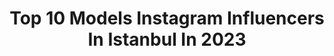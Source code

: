 ---
title: Top 10 Models Instagram Influencers In Istanbul In 2023
description: >-
  Find top models Instagram influencers in Istanbul in 2023. Most popular hashtags: #model #istanbul #photography #instagram.
platform: Instagram
hits: 168
text_top: Analyze the top-rated Instagram profiles on inBeat.
text_bottom: inBeat holds 168 Instagram influencers like this in Istanbul, Turkey for you to connect with.
profiles:
  - username: "bbellaawhite"
    fullname: >-
      Bella White 🧚🏼‍♀️🧝🏼‍♀️👽
    bio: >-
      LA📍 Self love 🕊 Contempo Models Mexico | Respect Models Istanbul MA: LRJ New York 💌 laura@lrjmanagement.com
    location: "Turkey"
    followers: 12302
    engagement: 714
    commentsToLikes: 0.171100
    id: ck137cifyav000i19n4s7i7nl
    verified: false
    hashtags: "#feelgoodfuel, #siswimsearch2021"
  - username: "kate.xeeva"
    fullname: >-
      Kate Alexeeva
    bio: >-
      Follow ▶️ @glamboxtr 👑 Miss Latvia 🇱🇻 📸 Fashion Model 🇹🇷 Istanbul ✈️ 55 Countries
    location: "Turkey"
    followers: 230999
    engagement: 211
    commentsToLikes: 0.028011
    id: ck5hskkqhwqs90i11zzuejemu
    verified: true
    hashtags: "#katexeeva, #glambox, #misslatvia, #ad"
  - username: "tamara_v_vulovic"
    fullname: >-
      T A M A R A     V U L O V I Ć
    bio: >-
      𝗙𝗶𝘁𝗻𝗲𝘀𝘀 𝗧𝗿𝗮𝗶𝗻𝗲𝗿 & 𝗠𝗼𝗱𝗲𝗹 🤸‍♀️ 📧 𝐯𝐮𝐥𝐨𝐯𝐢𝐜.𝐠𝐲𝐦@𝐠𝐦𝐚𝐢𝐥.𝐜𝐨𝐦 YouTube📽: Tamara Vulovic
    location: "Turkey"
    followers: 144156
    engagement: 539
    commentsToLikes: 0.004661
    id: ck5c62tqi4loo0i11yyinm3ua
    verified: false
    hashtags: "#snow, #kopaonik, #ootd, #vezbajkodkuce"
  - username: "gloryokings"
    fullname: >-
      4C NATURAL HAIR | LIFESTYLE
    bio: >-
      Content Creator | Part-time Model Exploring Istanbul 🇹🇷 📧gloryokings@gmail.com
    location: "Turkey"
    followers: 37454
    engagement: 353
    commentsToLikes: 0.018563
    id: ck5q26ylcekep0i11u0oydgxb
    verified: false
    hashtags: "#naturalhair, #blackgirlmagic, #4cnaturalhair, #naturalhairstyles"
  - username: "ailioska"
    fullname: >-
      ANDRIJANA ILIOSKA
    bio: >-
      From:📍Skopje,Macedonia🇲🇰 📍Currently in Istanbul 🇹🇷 - Model🌎✈️ Game changer🐍 - DM for collaboration 📩
    location: "Turkey"
    followers: 9835
    engagement: 1897
    commentsToLikes: 0.017037
    id: ck5pwcmk1m6wl0i110tsf1qfl
    verified: false
    hashtags: "#cute, #girlpower, #shooting, #makeup"
  - username: "coyotetr"
    fullname: >-
      Hakkı
    bio: >-
      Only my own projects, not a commercial account.... Streetstyle ✨Playing with lights ✨ Weird places Istanbul, finance, ex-swimmer, comics addict
    location: "Turkey"
    followers: 26324
    engagement: 725
    commentsToLikes: 0.021931
    id: ck0tuuun98rto0i19xu26c7sj
    verified: false
    hashtags: "#tbt, #istanbul, #model, #london"
  - username: "ahmadi.kimiya"
    fullname: >-
      kimiya
    bio: >-
      🧿21 و فراموشی کیمیاست... 📍🇹🇷 istanbul IMÜ/FTR
    location: "Turkey"
    followers: 13180
    engagement: 511
    commentsToLikes: 0.072558
    id: ck15r91aq6r740i19gxckipw1
    verified: false
    hashtags: "#modeling, #portraitphotography, #photography, #smile"
  - username: "__bojanarmandic__"
    fullname: >-
      Bojana Rmandic
    bio: >-
      Social Media influencer 👩‍💻 Montenegro based 🇲🇪 Istanbul 🇹🇷 Collaboration dm /email 📩
    location: "Turkey"
    followers: 57512
    engagement: 191
    commentsToLikes: 0.112405
    id: ck5hdenmtn0t40i11goxclfwg
    verified: false
    hashtags: "#instalike, #photoshoot, #me, #followme"
  - username: "loveforgetlove"
    fullname: >-
      loveforgetlove
    bio: >-
      İstanbul üniversitesi Egzersiz ve Spor Bilimleri fakültesi 🥎 ⛹️‍♂️ Kilis 7 aralık üniversitesi İş sağlığı ve güvenliği ⛑ 👨‍🎓 Akrep 🦂.
    location: "Turkey"
    followers: 16605
    engagement: 543
    commentsToLikes: 0.008359
    id: ck8t8zyt7mg5g0j78l9s0vvvs
    verified: false
    hashtags: "#tbt, #goodnight, #liketime, #hair"
  - username: "ignenin_sultanlari"
    fullname: >-
      RABİA & ŞENGÜL
    bio: >-
      🌸Sayfadaki ürünler bize ait🌸Sipariş üzerine çalışıyorum 🌸Lütfen alıntı yapmayalım 🌸Bilgi ve sipariş için DM SAMSUN
    location: "Turkey"
    followers: 5284
    engagement: 1876
    commentsToLikes: 0.022267
    id: ck8taxh8zthcf0j78w5581o98
    verified: false
    hashtags: "#eleme, #boh, #tasar, #turkinstagram"
---